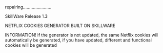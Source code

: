 repairing.......................

SkillWare Release 1.3

NETFLIX COOKIES GENERATOR BUILT ON SKILLWARE

INFORMATION!
If the generator is not updated, the same Netflix cookies will automatically be generated, if you have updated, different and functional cookies will be generated
